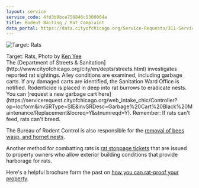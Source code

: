 ```yaml
---
layout: service
service_code: 4fd3b9bce750846c5300004a
title: Rodent Baiting / Rat Complaint
data_portal: https://data.cityofchicago.org/Service-Requests/311-Service-Requests-Rodent-Baiting/97t6-zrhs
---
```


![Target: Rats](http://farm1.staticflickr.com/175/424850106_81788bd768_n.jpg "Photo by Ken Yee")

<figcaption>
    Target: Rats, Photo by <a href="http://www.flickr.com/photos/43567854@N00/424850106/">Ken Yee</a>
</figcaption>
The [Department of Streets & Sanitation](http://www.cityofchicago.org/city/en/depts/streets.html) investigates reported rat sightings. Alley conditions are examined, including garbage carts. If any damaged carts are identified, the Sanitation Ward Office is notified. Rodenticide is placed in deep into rat burrows to eradicate nests. You can [request a new garbage cart here](https://servicerequest.cityofchicago.org/web_intake_chic/Controller?op=locform&invSRType=SIE&invSRDesc=Garbage%20Cart%20Black%20Maintenance/Replacement&locreq=Y&stnumreqd=Y). Remember: If rats can't feed, rats can't breed.

The Bureau of Rodent Control is also responsible for the [removal of bees wasp, and hornet nests](http://www.cityofchicago.org/city/en/depts/streets/provdrs/rodent/svcs/bees_wasps_hornets.html).

Another method for combatting rats is [rat stoppage tickets](http://www.cityofchicago.org/city/en/depts/streets/provdrs/rodent/svcs/rat_stoppage_tickets.html) that are issued to property owners who allow exterior building conditions that provide harborage for rats.

Here's a helpful brochure form the past on [how you can rat-proof your property](http://www.slideshare.net/juggernautco/bureau-ofrodentcontrolbrochure).
